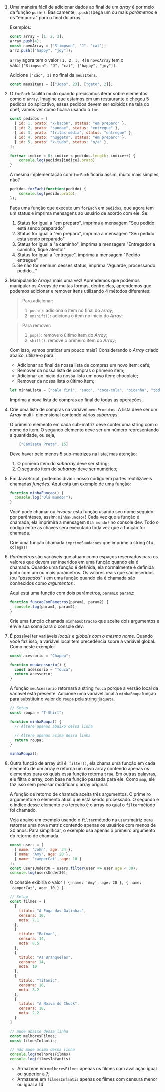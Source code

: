 1. Uma maneira fácil de adicionar dados ao final de um *array* é por meio da função `push()`. Basicamente, `.push()`pega um ou mais *parâmetros* e os "empurra" para o final do array.
    
    Exemplos:
    
    ```jsx
    const array = [1, 2, 3];
    array.push(4);
    const novoArray = ["Stimpson", "J", "cat"];
    arr2.push(["happy", "joy"]);
    
    ```
    
    `array` agora tem o valor `[1, 2, 3, 4]`e `novoArray` tem o valor `["Stimpson", "J", "cat", ["happy", "joy"]]`.
    
    Adicione `["cão", 3]` no final da `meusItens`.
    
    ```jsx
    const meusItens = [["Joao", 23], ["gato", 2]];
    ```
    

1. O `forEach` facilita muito quando precisamos iterar sobre elementos como o `array`. Imagine que estamos em um restaurante e chegou 5 pedidos do aplicativo, esses pedidos devem ser exibidos na tela do chef, vamos ver como ficaria usando o `for`
    
    ```jsx
    const pedidos = [
      { id: 1, prato: "x-bacon", status: "em preparo" },
      { id: 2, prato: "sundae", status: "entregue" },
      { id: 3, prato: "fritas média", status: "entregue" },
      { id: 4, prato: "nuggets", status: "em preparo" },
      { id: 5, prato: "x-tudo", status: "n/a" },
    ];
    
    for(var indice = 0; indice < pedidos.length; indice++) {
        console.log(pedidos[indice].prato)
    }
    ```
    
    A mesma implementação com `forEach` ficaria assim, muito mais simples, não?
    
    ```jsx
    pedidos.forEach(function(pedido) {
        console.log(pedido.prato);
    });
    ```
    
    Faça uma função que execute um `forEach` em `pedidos`, que agora tem um status e imprima mensagens ao usuário de acordo com ele. Se:
    
    1. Status for igual a "em preparo", imprima a mensagem "Seu pedido está sendo preparado"
    2. Status for igual a "em preparo", imprima a mensagem "Seu pedido está sendo preparado"
    3. Status for igual a "a caminho", imprima a mensagem "Entregador a caminho, fique atento!"
    4. Status for igual a "entregue", imprima a mensagem "Pedido entregue"
    5. Se não for nenhum desses status, imprima "Aguarde, processando pedido..."
    
2. Manipulando *Arrays* mais uma vez! Aprendemos que podemos manipular os *Arrays* de muitas formas, dentre elas, aprendemos que podemos adicionar e remover itens utilizando 4 métodos diferentes:
    
    > Para adicionar:
    > 
    > 1. `push()`: adiciona o item no final do a*rray*;
    > 2. `unshift()`: adiciona o item no início do *Array*;
    
    > Para remover:
    > 
    > 1. `pop()`: remove o último item do *Array*;
    > 2. `shift()`: remove o primeiro item do *Array*;
    
    Com isso, vamos praticar um pouco mais? Considerando o *Array* criado abaixo, utilize-o para: 
    
    - Adicionar ao final da nossa lista de compras um novo item: café;
    - Remover da nossa lista de compras o primeiro item;
    - Adicionar ao início da nossa lista um novo item: chocolate;
    - Remover da nossa lista o último item;
    
    ```jsx
    let minhaLista = ["bala fini", "suco", "coca-cola", "picanha", "toddynho"]
    ```
    
    Imprima a nova lista de compras ao final de todas as operações.
    

1. Crie uma lista de compras na variável `meusProdutos`. A lista deve ser um A*rray* multi- dimensional contendo vários *subarrays*.
    
    O primeiro elemento em cada sub-matriz deve conter uma string com o nome do item. O segundo elemento deve ser um número representando a quantidade, ou seja,
    
    ```jsx
    	["Camiseta Preta", 15]
    ```
    
    Deve haver pelo menos 5 sub-matrizes na lista, mas atenção:
    
    1. O primeiro item do *subarray* deve ser string;
    2. O segundo item do *subarray* deve ser numérico;
    
2. Em JavaScript, podemos dividir nosso código em partes reutilizáveis chamadas *funções*. Aqui está um exemplo de uma função:
    
    ```jsx
    function minhaFuncao() {
      console.log("Olá mundo!");
    }
    
    ```
    
    Você pode chamar ou *invocar* esta função usando seu nome seguido por parênteses, assim: `minhaFuncao(`) Cada vez que a função é chamada, ela imprimirá a mensagem `Olá mundo!` no console dev. Todo o código entre as chaves será executado toda vez que a função for chamada.
    
    Crie uma função chamada `imprimeSaudacoes` que imprime a string `Olá, colegas!`
    
3. *Parâmetros* são variáveis que atuam como espaços reservados para os valores que devem ser inseridos em uma função quando ela é chamada. Quando uma função é definida, ela normalmente é definida junto com um ou mais parâmetros. Os valores reais que são inseridos (ou *"passados"* ) em uma função quando ela é chamada são conhecidos como *argumentos* .
    
    Aqui está uma função com dois parâmetros, `param1`e `param2`:
    
    ```jsx
    function funcaoComPametros(param1, param2) {
      console.log(param1, param2);
    }
    ```
    
    Crie uma função chamada `minhaSubtracao` que aceite dois argumentos e envie sua soma para o console dev.
    

1. É possível ter variáveis *locais* e *globais com o mesmo nome.* Quando você faz isso, a variável local tem precedência sobre a variável global. Como neste exemplo:
    
    ```jsx
    const acessorio = "Chapeu";
    
    function meuAcessorio() {
      const acessorio = "Touca";
      return acessorio;
    }
    
    ```
    
    A função `meuAcessorio` retornará a string `Touca` porque a versão local da variável está presente. Adicione uma variável local à `minhaRoupa`função para substituir o valor de `roupa` pela string `jaqueta`.
    
    ```jsx
    // Setup
    const roupa = "T-Shirt";
    
    function minhaRoupa() {
      // Altere apenas abaixo dessa linha
    
      // Altere apenas acima dessa linha
      return roupa;
    }
    
    minhaRoupa();
    ```
    
2. Outra função de array útil é  `filter()`, ela chama uma função em cada elemento de um array e retorna um novo array contendo apenas os elementos para os quais essa função retorna `true`. Em outras palavras, ele filtra o array, com base na função passada para ele. Como `map`, ele faz isso sem precisar modificar o array original.
    
    A função de retorno de chamada aceita três argumentos. O primeiro argumento é o elemento atual que está sendo processado. O segundo é o índice desse elemento e o terceiro é o array no qual o `filter`método foi chamado.
    
    Veja abaixo um exemplo usando o `filter`método na `users`matriz para retornar uma nova matriz contendo apenas os usuários com menos de 30 anos. Para simplificar, o exemplo usa apenas o primeiro argumento do retorno de chamada.
    
    ```jsx
    const users = [
      { name: 'John', age: 34 },
      { name: 'Amy', age: 20 },
      { name: 'camperCat', age: 10 }
    ];
    const usersUnder30 = users.filter(user => user.age < 30);
    console.log(usersUnder30);
    
    ```
    
    O console exibiria o valor `[ { name: 'Amy', age: 20 }, { name: 'camperCat', age: 10 } ]`.
    
    ```jsx
    // Setup
    const filmes = [
      {
        titulo: "A Fuga das Galinhas",
        censura: 10,
        nota: 7.1
      },
      {
        titulo: "Batman",
        censura: 14,
        nota: 8.5
      },
      {
        titulo: "As Branquelas",
        censura: 14,
        nota: 10
      },
      {
        titulo: "Titanic",
        censura: 16,
        nota: 3.2
      },
      {
        titulo: "A Noiva do Chuck",
        censura: 18,
        nota: 2.2
      }
    ]
    
    // mude abaixo dessa linha
    const melhoresFilmes;
    const filmesInfantis;
    
    // não mude acima dessa linha
    console.log(melhoresFilmes)
    console.log(filmesInfantis)
    ```
    
    - Armazene em `melhoresFilmes` apenas os filmes com avaliação igual ou superior a 7;
    - Armazene em `filmesInfantis` apenas os filmes com censura menor ou igual a 14